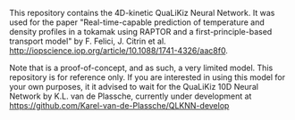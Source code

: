 This repository contains the 4D-kinetic QuaLiKiz Neural Network.
It was used for the paper
"Real-time-capable prediction of temperature and density profiles in a tokamak using RAPTOR and a first-principle-based transport model"
by
F. Felici, J. Citrin et al.
http://iopscience.iop.org/article/10.1088/1741-4326/aac8f0.

Note that is a proof-of-concept, and as such, a very limited model.
This repository is for reference only. If you are interested in using
this model for your own purposes, it it advised to wait for the
QuaLiKiz 10D Neural Network by K.L. van de Plassche, currently under
development at https://github.com/Karel-van-de-Plassche/QLKNN-develop
